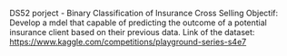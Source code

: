 DS52 porject - Binary Classification of Insurance Cross Selling
Objectif: Develop a mdel that capable of predicting the outcome of a potential insurance client based on their previous data.
Link of the dataset: https://www.kaggle.com/competitions/playground-series-s4e7